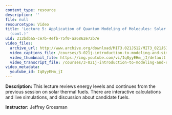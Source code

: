 ```yaml
---
content_type: resource
description: ''
file: null
resourcetype: Video
title: 'Lecture 5: Application of Quantum Modeling of Molecules: Solar Thermal Fuels
  (cont.)'
uid: 212bdba5-ce7b-4efb-75f0-aa6862e72b7e
video_files:
  archive_url: http://www.archive.org/download/MIT3.021JS12/MIT3_021JS12_lec05_300k.mp4
  video_captions_file: /courses/3-021j-introduction-to-modeling-and-simulation-spring-2012/95c5c0f6636155a2a2d4340ff927e41a_Iq8yyEHm_jI.vtt
  video_thumbnail_file: https://img.youtube.com/vi/Iq8yyEHm_jI/default.jpg
  video_transcript_file: /courses/3-021j-introduction-to-modeling-and-simulation-spring-2012/f4f99a185414e382c024fd2f0d6b3849_Iq8yyEHm_jI.pdf
video_metadata:
  youtube_id: Iq8yyEHm_jI
---
```


**Description:** This lecture reviews energy levels and continues from the previous session on solar thermal fuels. There are interactive calculations and live simulations, and discussion about candidate fuels.

**Instructor:** Jeffrey Grossman